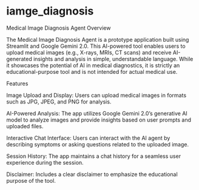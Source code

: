 # iamge_diagnosis
Medical Image Diagnosis Agent
Overview

The Medical Image Diagnosis Agent is a prototype application built using Streamlit and Google Gemini 2.0. This AI-powered tool enables users to upload medical images (e.g., X-rays, MRIs, CT scans) and receive AI-generated insights and analysis in simple, understandable language. While it showcases the potential of AI in medical diagnostics, it is strictly an educational-purpose tool and is not intended for actual medical use.

Features

Image Upload and Display: Users can upload medical images in formats such as JPG, JPEG, and PNG for analysis.

AI-Powered Analysis: The app utilizes Google Gemini 2.0’s generative AI model to analyze images and provide insights based on user prompts and uploaded files.

Interactive Chat Interface: Users can interact with the AI agent by describing symptoms or asking questions related to the uploaded image.

Session History: The app maintains a chat history for a seamless user experience during the session.

Disclaimer: Includes a clear disclaimer to emphasize the educational purpose of the tool.
